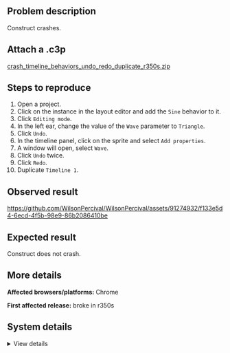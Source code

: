 ## Problem description

Construct crashes.

## Attach a .c3p

[crash_timeline_behaviors_undo_redo_duplicate_r350s.zip](https://github.com/WilsonPercival/WilsonPercival/files/12062274/crash_timeline_behaviors_undo_redo_duplicate_r350s.zip)

## Steps to reproduce

1. Open a project.
2. Click on the instance in the layout editor and add the `Sine` behavior to it.
3. Click `Editing mode`.
4. In the left ear, change the value of the `Wave` parameter to `Triangle`.
5. Click `Undo`.
6. In the timeline panel, click on the sprite and select `Add properties`.
7. A window will open, select `Wave`.
8. Click `Undo` twice.
9. Click `Redo`.
10. Duplicate `Timeline 1`.

## Observed result

https://github.com/WilsonPercival/WilsonPercival/assets/91274932/f133e5d4-6ecd-4f5b-98e9-86b2086410be

## Expected result

Construct does not crash.

## More details



**Affected browsers/platforms:** Chrome

**First affected release:** broke in r350s

## System details

<details><summary>View details</summary>

Error report information
Type: unhandled rejection
Reason: Error: folder name 'Sine' already used @ Error: folder name 'Sine' already used at d.fb (https://editor.construct.net/r350/projectResources.js:588:68) at d.fb (https://editor.construct.net/r350/projectResources.js:1163:77) at d.Fh (https://editor.construct.net/r350/projectResources.js:1166:424) at d.Ha (https://editor.construct.net/r350/projectResources.js:1167:431) at d.Ha (https://editor.construct.net/r350/projectResources.js:1172:180) at d.CKc (https://editor.construct.net/r350/projectResources.js:1168:501) at async d.Ha (https://editor.construct.net/r350/projectResources.js:1167:437) at async d.Ha (https://editor.construct.net/r350/projectResources.js:1125:316) at async d.m3b (https://editor.construct.net/r350/projectResources.js:1132:1) at async d.DKc (https://editor.construct.net/r350/projectResources.js:1132:160)
Stack: Error: folder name 'Sine' already used at d.fb (https://editor.construct.net/r350/projectResources.js:588:68) at d.fb (https://editor.construct.net/r350/projectResources.js:1163:77) at d.Fh (https://editor.construct.net/r350/projectResources.js:1166:424) at d.Ha (https://editor.construct.net/r350/projectResources.js:1167:431) at d.Ha (https://editor.construct.net/r350/projectResources.js:1172:180) at d.CKc (https://editor.construct.net/r350/projectResources.js:1168:501) at async d.Ha (https://editor.construct.net/r350/projectResources.js:1167:437) at async d.Ha (https://editor.construct.net/r350/projectResources.js:1125:316) at async d.m3b (https://editor.construct.net/r350/projectResources.js:1132:1) at async d.DKc (https://editor.construct.net/r350/projectResources.js:1132:160)
Construct version: r350
URL: https://editor.construct.net/
Date: Sun Jul 16 2023 01:10:56 GMT+0300 (Восточная Европа, летнее время)
Uptime: 830.6 s

Platform information
Product: Construct 3 r350 (stable)
Browser: Chrome 114.0.5735.199
Browser engine: Chromium
Context: browser
Operating system: Windows 11
Device type: desktop
Device pixel ratio: 1.5
Logical CPU cores: 16
Approx. device memory: 8 GB
User agent: Mozilla/5.0 (Windows NT 10.0; Win64; x64) AppleWebKit/537.36 (KHTML, like Gecko) Chrome/114.0.0.0 Safari/537.36
Language setting: en-US

WebGL information
Version string: WebGL 2.0 (OpenGL ES 3.0 Chromium)
Numeric version: 2
Supports NPOT textures: yes
Supports GPU profiling: no
Supports highp precision: yes
Vendor: Google Inc. (AMD)
Renderer: ANGLE (AMD, AMD Radeon(TM) Graphics Direct3D11 vs_5_0 ps_5_0, D3D11)
Major performance caveat: no
Maximum texture size: 16384
Point size range: 1 to 1024
Extensions: EXT_color_buffer_float, EXT_color_buffer_half_float, EXT_disjoint_timer_query_webgl2, EXT_float_blend, EXT_texture_compression_bptc, EXT_texture_compression_rgtc, EXT_texture_filter_anisotropic, EXT_texture_norm16, KHR_parallel_shader_compile, OES_draw_buffers_indexed, OES_texture_float_linear, OVR_multiview2, WEBGL_compressed_texture_s3tc, WEBGL_compressed_texture_s3tc_srgb, WEBGL_debug_renderer_info, WEBGL_debug_shaders, WEBGL_lose_context, WEBGL_multi_draw, WEBGL_provoking_vertex

</details>
